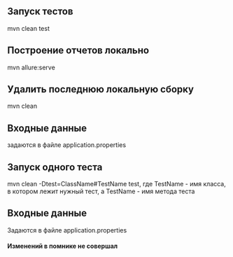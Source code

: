## Запуск тестов
mvn clean test

## Построение отчетов локально
mvn allure:serve

## Удалить последнюю локальную сборку
mvn clean

## Входные данные
задаются в файле application.properties

## Запуск одного теста
mvn clean -Dtest=ClassName#TestName test,
где TestName - имя класса, в котором лежит нужный тест, а TestName - имя метода теста

## Входные данные
Задаются в файле application.properties

#### Изменений в помнике не совершал


